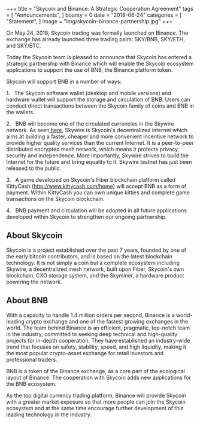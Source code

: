 +++
title = "Skycoin and Binance: A Strategic Cooperation Agreement"
tags = [ "Announcements", ]
bounty = 0
date = "2018-06-24"
categories = [ "Statement", ]
image = "img/skycoin-binance-partnership.jpg"
+++


On May 24, 2018, Skycoin trading was formally launched on Binance. The exchange has already launched three trading pairs: SKY/BNB, SKY/ETH, and SKY/BTC.

Today the Skycoin team is pleased to announce that Skycoin has entered a strategic partnership with Binance which will enable the Skycoin ecosystem applications to support the use of BNB, the Binance platform token.

Skycoin will support BNB in a number of ways:

1\.   The Skycoin software wallet (desktop and mobile versions) and hardware wallet will support the storage and circulation of BNB. Users can conduct direct transactions between the Skycoin family of coins and BNB in the wallets.

2\.   BNB will become one of the circulated currencies in the Skywire network. As seen[  here](https://www.reuters.com/brandfeatures/venture-capital/article?id=38149), Skywire is Skycoin's decentralized internet which aims at building a faster, cheaper and more convenient incentive network to provide higher quality services than the current Internet. It is a peer-to-peer distributed encrypted mesh network, which means it protects privacy, security and independence. More importantly, Skywire strives to build the Internet for the future and bring equality to it. Skywire testnet has just been released to the public.

3\.   A game developed on Skycoin's Fiber blockchain platform called KittyCash (<http://www.kittycash.com/home)> will accept BNB as a form of payment. Within KittyCash you can own unique kitties and complete game transactions on the Skycoin blockchain.

4\.   BNB payment and circulation will be adopted in all future applications developed within Skycoin to strengthen our ongoing partnership.

## About Skycoin

Skycoin is a project established over the past 7 years, founded by one of the early bitcoin contributors, and is based on the latest blockchain technology. It is not simply a coin but a complete ecosystem including Skywire, a decentralized mesh network, built upon Fiber, Skycoin's own blockchain, CXO storage system, and the Skyminer, a hardware product powering the network.

## About BNB

With a capacity to handle 1.4 million orders per second, Binance is a world-leading crypto exchange and one of the fastest growing exchanges in the world. The team behind Binance is an efficient, pragmatic, top-notch team in the industry, committed to seeking deep technical and high-quality projects for in-depth cooperation. They have established an industry-wide trend that focuses on safety, stability, speed, and high liquidity, making it the most popular crypto-asset exchange for retail investors and professional traders.

BNB is a token of the Binance exchange, as a core part of the ecological layout of Binance. The cooperation with Skycoin adds new applications for the BNB ecosystem.

As the top digital currency trading platform, Binance will provide Skycoin with a greater market exposure so that more people can join the Skycoin ecosystem and at the same time encourage further development of this leading technology in the industry.
